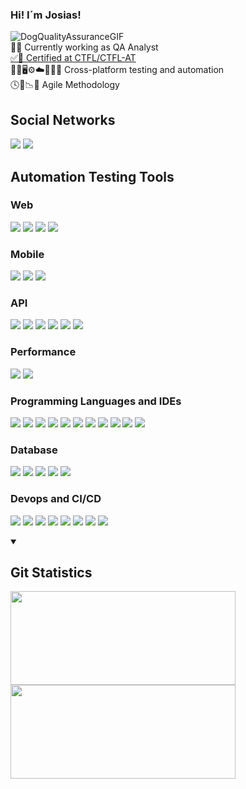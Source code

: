### Hi! I´m Josias!
![DogQualityAssuranceGIF](https://user-images.githubusercontent.com/79258697/183077460-b4fa6a9b-1db6-452a-abf2-7f6f9ddfcf09.gif)
<br>
🔎🐞 Currently working as QA Analyst
<br>
<a href="https://bcr.bstqb.org.br/cert?field_certificado_nome_value=Josias+Valentim+de+Figueredo&field_certificado_numero_value=+21-CTFL-AT-11239-BR">✅🏅 Certified at CTFL/CTFL-AT</a>
<br>
🧪📱🖥️⚙️☁️🔎🤖🧪 Cross-platform testing and automation
<br>
🕓📆📉🔄️ Agile Methodology
<br>
<h2>Social Networks</h2>
<p align="left">
  <a href="https://www.linkedin.com/in/josias-valentim-de-figueredo-0347455b/" target="_blank"><img
      src="https://img.shields.io/badge/-LinkedIn-%230077B5?style=for-the-badge&logo=linkedin&logoColor=white"
      target="_blank" rel="noopener noreferrer"></a>
  <a href="mailto:josiasvfigueredo@gmail.com"><img
      src="https://img.shields.io/badge/-Gmail-%23333?style=for-the-badge&logo=gmail&logoColor=white" target="_blank"
      rel="noopener noreferrer"></a>
</p>
<h2>Automation Testing Tools</h2>
<h3>Web</h3>
<p align="left">
    <img src="https://github.com/josiasvfigueredo1985/src/blob/main/selenium.ico">
    <img src="https://github.com/josiasvfigueredo1985/src/blob/main/cypress.ico">
    <img src="https://github.com/josiasvfigueredo1985/src/blob/main/webdio.ico">
    <img src="https://github.com/josiasvfigueredo1985/src/blob/main/robot.ico">
</p>
<h3>Mobile</h3>
<p align="left">
    <img src="https://skillicons.dev/icons?i=androidstudio">
    <img src="https://github.com/josiasvfigueredo1985/src/blob/main/robot.ico">
    <img src="https://github.com/josiasvfigueredo1985/src/blob/main/appium.ico">
</p>
<h3>API</h3>
<p align="left">
    <img src="https://skillicons.dev/icons?i=postman">
    <img src="https://github.com/josiasvfigueredo1985/src/blob/main/jmeter.ico">
    <img src="https://github.com/josiasvfigueredo1985/src/blob/main/restsharp.ico">
    <img src="https://github.com/josiasvfigueredo1985/src/blob/main/restassured.ico">
    <img src="https://github.com/josiasvfigueredo1985/src/blob/main/karate-dsl.ico">
    <img src="https://github.com/josiasvfigueredo1985/src/blob/main/robot.ico">
</p>
<h3>Performance</h3>
<p align="left">
    <img src="https://github.com/josiasvfigueredo1985/src/blob/main/jmeter.ico">
    <img src="https://skillicons.dev/icons?i=grafana">
</p>
<h3>Programming Languages and IDEs</h3>
<p align="left">
    <img src="https://skillicons.dev/icons?i=cs">
    <img src="https://skillicons.dev/icons?i=dotnet">
    <img src="https://skillicons.dev/icons?i=java">
    <img src="https://skillicons.dev/icons?i=js">
    <img src="https://skillicons.dev/icons?i=py">
    <img src="https://skillicons.dev/icons?i=ts">
    <img src="https://skillicons.dev/icons?i=vscode">
    <img src="https://skillicons.dev/icons?i=visualstudio">
    <img src="https://skillicons.dev/icons?i=eclipse">
    <img src="https://skillicons.dev/icons?i=idea">
    <img src="https://github.com/josiasvfigueredo1985/src/blob/main/pycharm.ico">
</p>
<h3>Database</h3>
<p align="left">
    <img src="https://skillicons.dev/icons?i=sqlite">
    <img src="https://skillicons.dev/icons?i=postgres">
    <img src="https://skillicons.dev/icons?i=mysql">
    <img src="https://skillicons.dev/icons?i=dynamodb">
    <img src="https://github.com/josiasvfigueredo1985/src/blob/main/mssql.ico">
</p>
<h3>Devops and CI/CD</h3>
<p align="left">
    <img src="https://skillicons.dev/icons?i=git">
    <img src="https://skillicons.dev/icons?i=github">
    <img src="https://skillicons.dev/icons?i=githubactions">
    <img src="https://skillicons.dev/icons?i=gitlab">
    <img src="https://skillicons.dev/icons?i=azure">
    <img src="https://skillicons.dev/icons?i=aws">
    <img src="https://skillicons.dev/icons?i=jenkins">
    <img src="https://skillicons.dev/icons?i=docker">
</p>
<details open="true">
  <summary><b> &nbsp;<h2>Git Statistics</h2></b></summary>
  <img height="150px" src="https://github-readme-stats.vercel.app/api?username=josiasvfigueredo1985&show_icons=true&theme=highcontrast" style="width: 360px;"/>
  <img height="150px" src="https://github-readme-stats.vercel.app/api/top-langs/?username=josiasvfigueredo1985&hide=html&layout=compact&theme=highcontrast" style="width: 360px;"/>
</details>
